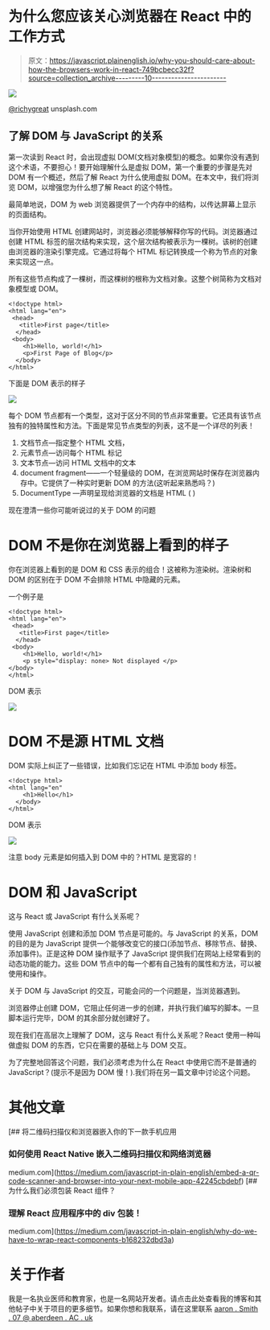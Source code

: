 # 为什么您应该关心浏览器在 React 中的工作方式

> 原文：<https://javascript.plainenglish.io/why-you-should-care-about-how-the-browsers-work-in-react-749bcbecc32f?source=collection_archive---------10----------------------->

![](img/f94a8e87a229fd5b9996c3f48d81da66.png)

[@richygreat](https://unsplash.com/@richygreat) unsplash.com

## 了解 DOM 与 JavaScript 的关系

第一次读到 React 时，会出现虚拟 DOM(文档对象模型)的概念。如果你没有遇到这个术语，不要担心！要开始理解什么是虚拟 DOM，第一个重要的步骤是先对 DOM 有一个概述，然后了解 React 为什么使用虚拟 DOM。在本文中，我们将浏览 DOM，以增强您为什么想了解 React 的这个特性。

最简单地说，DOM 为 web 浏览器提供了一个内存中的结构，以传达屏幕上显示的页面结构。

当你开始使用 HTML 创建网站时，浏览器必须能够解释你写的代码。浏览器通过创建 HTML 标签的层次结构来实现，这个层次结构被表示为一棵树。该树的创建由浏览器的渲染引擎完成。它通过将每个 HTML 标记转换成一个称为节点的对象来实现这一点。

所有这些节点构成了一棵树，而这棵树的根称为文档对象。这整个树简称为文档对象模型或 DOM。

```
<!doctype html>
<html lang="en">
 <head>
   <title>First page</title>
  </head>
 <body>
    <h1>Hello, world!</h1>
    <p>First Page of Blog</p>
  </body>
</html>
```

下面是 DOM 表示的样子

![](img/c3a0e5a46edeb01f886f799e77878c4c.png)

每个 DOM 节点都有一个类型，这对于区分不同的节点非常重要。它还具有该节点独有的独特属性和方法。下面是常见节点类型的列表，这不是一个详尽的列表！

1.  文档节点—指定整个 HTML 文档，
2.  元素节点—访问每个 HTML 标记
3.  文本节点—访问 HTML 文档中的文本
4.  document fragment——一个轻量级的 DOM，在浏览网站时保存在浏览器内存中。它提供了一种实时更新 DOM 的方法(这听起来熟悉吗？)
5.  DocumentType —声明呈现给浏览器的文档是 HTML ( )

现在澄清一些你可能听说过的关于 DOM 的问题

# DOM 不是你在浏览器上看到的样子

你在浏览器上看到的是 DOM 和 CSS 表示的组合！这被称为渲染树。渲染树和 DOM 的区别在于 DOM 不会排除 HTML 中隐藏的元素。

一个例子是

```
<!doctype html>
<html lang="en">
 <head>
   <title>First page</title>
  </head>
 <body>
    <h1>Hello, world!</h1>
    <p style="display: none> Not displayed </p>
</body>
</html>
```

DOM 表示

![](img/875d4ea08400b604d6c631b726353e56.png)

# DOM 不是源 HTML 文档

DOM 实际上纠正了一些错误，比如我们忘记在 HTML 中添加 body 标签。

```
<!doctype html>
<html lang="en"
    <h1>Hello</h1>
  </body>
</html>
```

DOM 表示

![](img/d1252f9986be1c38d1fce9a5f90abe90.png)

注意 body 元素是如何插入到 DOM 中的？HTML 是宽容的！

# DOM 和 JavaScript

这与 React 或 JavaScript 有什么关系呢？

使用 JavaScript 创建和添加 DOM 节点是可能的。与 JavaScript 的关系，DOM 的目的是为 JavaScript 提供一个能够改变它的接口(添加节点、移除节点、替换、添加事件)。正是这种 DOM 操作赋予了 JavaScript 提供我们在网站上经常看到的动态功能的能力。这些 DOM 节点中的每一个都有自己独有的属性和方法，可以被使用和操作。

关于 DOM 与 JavaScript 的交互，可能会问的一个问题是，当浏览器遇到。

浏览器停止创建 DOM，它阻止任何进一步的创建，并执行我们编写的脚本。一旦脚本运行完毕，DOM 的其余部分就创建好了。

现在我们在高层次上理解了 DOM，这与 React 有什么关系呢？React 使用一种叫做虚拟 DOM 的东西，它只在需要的基础上与 DOM 交互。

为了完整地回答这个问题，我们必须考虑为什么在 React 中使用它而不是普通的 JavaScript？(提示不是因为 DOM 慢！).我们将在另一篇文章中讨论这个问题。

# 其他文章

[](https://medium.com/javascript-in-plain-english/embed-a-qr-code-scanner-and-browser-into-your-next-mobile-app-42245cbdebf) [## 将二维码扫描仪和浏览器嵌入你的下一款手机应用

### 如何使用 React Native 嵌入二维码扫描仪和网络浏览器

medium.com](https://medium.com/javascript-in-plain-english/embed-a-qr-code-scanner-and-browser-into-your-next-mobile-app-42245cbdebf) [](https://medium.com/javascript-in-plain-english/why-do-we-have-to-wrap-react-components-b168232dbd3a) [## 为什么我们必须包装 React 组件？

### 理解 React 应用程序中的 div 包装！

medium.com](https://medium.com/javascript-in-plain-english/why-do-we-have-to-wrap-react-components-b168232dbd3a) 

# 关于作者

我是一名执业医师和教育家，也是一名网站开发者。请点击此处查看我的博客和其他帖子中关于项目的更多细节。如果你想和我联系，请在这里联系
[aaron . Smith . 07 @ aberdeen . AC . uk](mailto:aaron.smith.07@aberdeen.ac.uk)